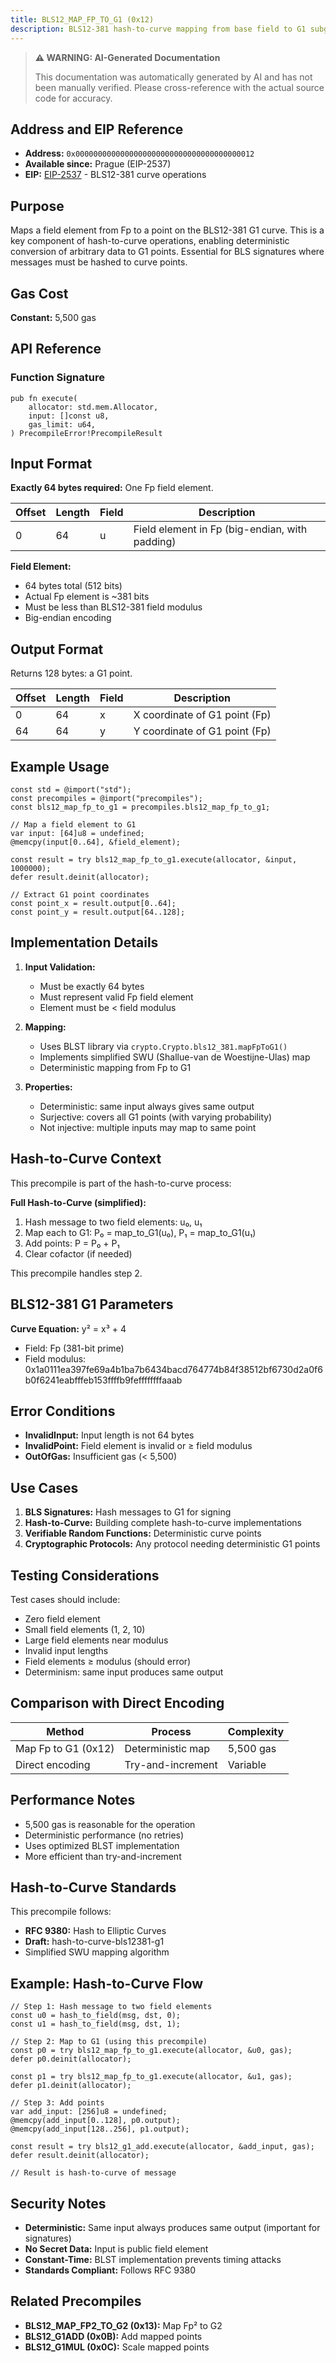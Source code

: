 ```yaml
---
title: BLS12_MAP_FP_TO_G1 (0x12)
description: BLS12-381 hash-to-curve mapping from base field to G1 subgroup.
---
```


> **⚠️ WARNING: AI-Generated Documentation**
>
> This documentation was automatically generated by AI and has not been manually verified.
> Please cross-reference with the actual source code for accuracy.

## Address and EIP Reference

- **Address:** `0x0000000000000000000000000000000000000012`
- **Available since:** Prague (EIP-2537)
- **EIP:** [EIP-2537](https://eips.ethereum.org/EIPS/eip-2537) - BLS12-381 curve operations

## Purpose

Maps a field element from Fp to a point on the BLS12-381 G1 curve. This is a key component of hash-to-curve operations, enabling deterministic conversion of arbitrary data to G1 points. Essential for BLS signatures where messages must be hashed to curve points.

## Gas Cost

**Constant:** 5,500 gas

## API Reference

### Function Signature

```zig
pub fn execute(
    allocator: std.mem.Allocator,
    input: []const u8,
    gas_limit: u64,
) PrecompileError!PrecompileResult
```

## Input Format

**Exactly 64 bytes required:** One Fp field element.

| Offset | Length | Field | Description |
|--------|--------|-------|-------------|
| 0      | 64     | u     | Field element in Fp (big-endian, with padding) |

**Field Element:**
- 64 bytes total (512 bits)
- Actual Fp element is ~381 bits
- Must be less than BLS12-381 field modulus
- Big-endian encoding

## Output Format

Returns 128 bytes: a G1 point.

| Offset | Length | Field | Description |
|--------|--------|-------|-------------|
| 0      | 64     | x     | X coordinate of G1 point (Fp) |
| 64     | 64     | y     | Y coordinate of G1 point (Fp) |

## Example Usage

```zig
const std = @import("std");
const precompiles = @import("precompiles");
const bls12_map_fp_to_g1 = precompiles.bls12_map_fp_to_g1;

// Map a field element to G1
var input: [64]u8 = undefined;
@memcpy(input[0..64], &field_element);

const result = try bls12_map_fp_to_g1.execute(allocator, &input, 1000000);
defer result.deinit(allocator);

// Extract G1 point coordinates
const point_x = result.output[0..64];
const point_y = result.output[64..128];
```

## Implementation Details

1. **Input Validation:**
   - Must be exactly 64 bytes
   - Must represent valid Fp field element
   - Element must be < field modulus

2. **Mapping:**
   - Uses BLST library via `crypto.Crypto.bls12_381.mapFpToG1()`
   - Implements simplified SWU (Shallue-van de Woestijne-Ulas) map
   - Deterministic mapping from Fp to G1

3. **Properties:**
   - Deterministic: same input always gives same output
   - Surjective: covers all G1 points (with varying probability)
   - Not injective: multiple inputs may map to same point

## Hash-to-Curve Context

This precompile is part of the hash-to-curve process:

**Full Hash-to-Curve (simplified):**
1. Hash message to two field elements: u₀, u₁
2. Map each to G1: P₀ = map_to_G1(u₀), P₁ = map_to_G1(u₁)
3. Add points: P = P₀ + P₁
4. Clear cofactor (if needed)

This precompile handles step 2.

## BLS12-381 G1 Parameters

**Curve Equation:** y² = x³ + 4
- Field: Fp (381-bit prime)
- Field modulus: 0x1a0111ea397fe69a4b1ba7b6434bacd764774b84f38512bf6730d2a0f6b0f6241eabfffeb153ffffb9feffffffffaaab

## Error Conditions

- **InvalidInput:** Input length is not 64 bytes
- **InvalidPoint:** Field element is invalid or ≥ field modulus
- **OutOfGas:** Insufficient gas (< 5,500)

## Use Cases

1. **BLS Signatures:** Hash messages to G1 for signing
2. **Hash-to-Curve:** Building complete hash-to-curve implementations
3. **Verifiable Random Functions:** Deterministic curve points
4. **Cryptographic Protocols:** Any protocol needing deterministic G1 points

## Testing Considerations

Test cases should include:
- Zero field element
- Small field elements (1, 2, 10)
- Large field elements near modulus
- Invalid input lengths
- Field elements ≥ modulus (should error)
- Determinism: same input produces same output

## Comparison with Direct Encoding

| Method               | Process                  | Complexity |
|----------------------|--------------------------|------------|
| Map Fp to G1 (0x12)  | Deterministic map       | 5,500 gas  |
| Direct encoding      | Try-and-increment       | Variable   |

## Performance Notes

- 5,500 gas is reasonable for the operation
- Deterministic performance (no retries)
- Uses optimized BLST implementation
- More efficient than try-and-increment

## Hash-to-Curve Standards

This precompile follows:
- **RFC 9380:** Hash to Elliptic Curves
- **Draft:** hash-to-curve-bls12381-g1
- Simplified SWU mapping algorithm

## Example: Hash-to-Curve Flow

```zig
// Step 1: Hash message to two field elements
const u0 = hash_to_field(msg, dst, 0);
const u1 = hash_to_field(msg, dst, 1);

// Step 2: Map to G1 (using this precompile)
const p0 = try bls12_map_fp_to_g1.execute(allocator, &u0, gas);
defer p0.deinit(allocator);

const p1 = try bls12_map_fp_to_g1.execute(allocator, &u1, gas);
defer p1.deinit(allocator);

// Step 3: Add points
var add_input: [256]u8 = undefined;
@memcpy(add_input[0..128], p0.output);
@memcpy(add_input[128..256], p1.output);

const result = try bls12_g1_add.execute(allocator, &add_input, gas);
defer result.deinit(allocator);

// Result is hash-to-curve of message
```

## Security Notes

- **Deterministic:** Same input always produces same output (important for signatures)
- **No Secret Data:** Input is public field element
- **Constant-Time:** BLST implementation prevents timing attacks
- **Standards Compliant:** Follows RFC 9380

## Related Precompiles

- **BLS12_MAP_FP2_TO_G2 (0x13):** Map Fp² to G2
- **BLS12_G1ADD (0x0B):** Add mapped points
- **BLS12_G1MUL (0x0C):** Scale mapped points
